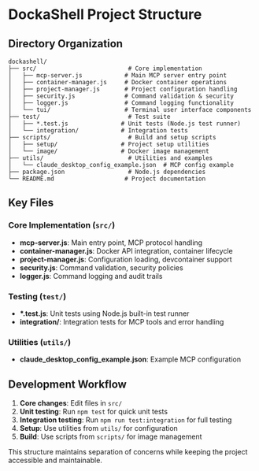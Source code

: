 # DockaShell Project Structure

## Directory Organization

```
dockashell/
├── src/                          # Core implementation
│   ├── mcp-server.js            # Main MCP server entry point
│   ├── container-manager.js     # Docker container operations
│   ├── project-manager.js       # Project configuration handling
│   ├── security.js              # Command validation & security
│   ├── logger.js                # Command logging functionality
│   └── tui/                     # Terminal user interface components
├── test/                         # Test suite
│   ├── *.test.js               # Unit tests (Node.js test runner)
│   └── integration/            # Integration tests
├── scripts/                      # Build and setup scripts
│   ├── setup/                  # Project setup utilities
│   └── image/                  # Docker image management
├── utils/                        # Utilities and examples
│   └── claude_desktop_config_example.json  # MCP config example
├── package.json                  # Node.js dependencies
└── README.md                    # Project documentation
```

## Key Files

### Core Implementation (`src/`)

- **mcp-server.js**: Main entry point, MCP protocol handling
- **container-manager.js**: Docker API integration, container lifecycle
- **project-manager.js**: Configuration loading, devcontainer support
- **security.js**: Command validation, security policies
- **logger.js**: Command logging and audit trails

### Testing (`test/`)

- **\*.test.js**: Unit tests using Node.js built-in test runner
- **integration/**: Integration tests for MCP tools and error handling

### Utilities (`utils/`)

- **claude_desktop_config_example.json**: Example MCP configuration

## Development Workflow

1. **Core changes**: Edit files in `src/`
2. **Unit testing**: Run `npm test` for quick unit tests
3. **Integration testing**: Run `npm run test:integration` for full testing
4. **Setup**: Use utilities from `utils/` for configuration
5. **Build**: Use scripts from `scripts/` for image management

This structure maintains separation of concerns while keeping the project
accessible and maintainable.
